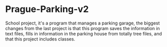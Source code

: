 # Prague-Parking-v2
School project, it's a program that manages a parking garage, the biggest changes from the last project is that this program saves the information in text files, fills in information in the parking house from totally tree files, and that this project includes classes.
